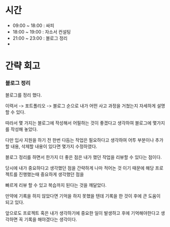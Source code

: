 # 시간
- 09:00 ~ 18:00 : 싸피
- 18:00 ~ 19:00 : 자소서 컨설팅
- 21:00 ~ 23:00 : 블로그 정리
-
# 간략 회고

### 블로그 정리

블로그를 정리 했다.

이력서 -> 포트폴리오 -> 블로그 순으로 내가 어떤 사고 과정을 거쳤는지 자세하게 설명할 수 있다.

따라서 몇 가지는 블로그에 작성해서 어필하는 것이 좋겠다고 생각하여 블로그에 몇가지를 작성해 놓았다.

다만 입사 지원을 하기 전 한번 다듬는 작업은 필요하다고 생각하여 어투 부분이나 추가할 내용, 삭제할 내용이 있다면 몇가지 수정하였다.

블로그 정리를 하면서 한가지 더 좋은 점은 내가 했던 작업을 리뷰할 수 있다는 점이다.

당시에 내가 중요하다고 생각했던 점을 간략하게 나마 적어논 것 이기 때문에 해당 프로젝트를 진행했는때 중요하게 생각했던 점을

빠르게 리뷰 할 수 있고 복습까지 된다는 것을 깨달았다.

만약에 기록을 하지 않았다면 기억을 하지 못했을 텐데 기록을 한 것이 후에 큰 도움이 되고 있다.

앞으로도 프로젝트 혹은 내가 생각하기에 중요한 일이 발생하고 후에 기억해야한다고 생각하면 꼭 기록을 해야겠다는 생각이다.